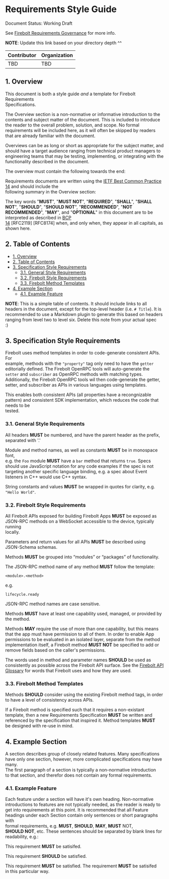 

































# Requirements Style Guide

Document Status: Working Draft  

See [Firebolt Requirements Governance](./governance.md) for more info.  

**NOTE**: Update this link based on your directory depth ^^  

| Contributor | Organization |
| ----------- | ------------ |
| TBD         | TBD          |

## 1. Overview
This document is both a style guide *and* a template for Firebolt Requirements  
Specifications.  

The Overview section is a non-normative or informative introduction to the  
contents and subject matter of the document. This is included to introduce  
the reader to the overall problem, solution, and scope. No formal  
requirements will be included here, as it will often be skipped by readers  
that are already familiar with the document.  

Overviews can be as long or short as appropriate for the subject matter, and  
should have a target audience ranging from technical product managers to  
engineering teams that may be testing, implementing, or integrating with the  
functionality described in the document.  

The overview must contain the following towards the end:  

Requirements documents are written using the [IETF Best Common Practice  
14](https://www.rfc-editor.org/rfc/rfc2119.txt) and should include the  
following summary in the Overview section:  

The key words "**MUST**", "**MUST NOT**", "**REQUIRED**", "**SHALL**", "**SHALL 
  NOT**", "**SHOULD**", "**SHOULD NOT**", "**RECOMMENDED**", "**NOT  
RECOMMENDED**", "**MAY**", and "**OPTIONAL**" in this document are to be  
interpreted as described in [BCP  
14](https://www.rfc-editor.org/rfc/rfc2119.txt) [RFC2119] [RFC8174] when, and 
  only when, they appear in all capitals, as shown here.  

## 2. Table of Contents
- [1. Overview](#1-overview)
- [2. Table of Contents](#2-table-of-contents)
- [3. Specification Style Requirements](#3-specification-style-requirements)
  - [3.1. General Style Requirements](#31-general-style-requirements)
  - [3.2. Firebolt Style Requirements](#32-firebolt-style-requirements)
  - [3.3. Firebolt Method Templates](#33-firebolt-method-templates)
- [4. Example Section](#4-example-section)
  - [4.1. Example Feature](#41-example-feature)

**NOTE**: This is a simple table of contents. It should include links to all  
headers in the document, except for the top-level header (i.e. `# Title`). It 
  is recommended to use a Markdown plugin to generate this based on headers  
ranging from level two to level six. Delete this note from your actual spec  
:)  

## 3. Specification Style Requirements
Firebolt uses method templates in order to code-generate consistent APIs. For  
example, methods with the `"property"` tag only need to have the `getter`  
editorially defined. The Firebolt OpenRPC tools will auto-generate the  
`setter` and `subscriber` as OpenRPC methods with matching types.  
Additionally, the Firebolt OpenRPC tools wil then code-generate the getter,  
setter, and subscriber as APIs in various languages using templates.  

This enables both consistent APIs (all properties have a recongnizable pattern) 
  and consistent SDK implementation, which reduces the code that needs to be  
tested.  

### 3.1. General Style Requirements
All headers **MUST** be numbered, and have the parent header as the prefix,  
separated with '.'  

Module and method names, as well as constants **MUST** be in monospace font,  
e.g. the `Foo` module **MUST** have a `bar` method that returns `true`. Specs 
  should use JavaScript notation for any code examples if the spec is not  
targeting another specific language binding, e.g. a spec about Event  
listeners in C++ would use C++ syntax.  

String constants and values **MUST** be wrapped in quotes for clarity, e.g.  
`"Hello World"`.  

### 3.2. Firebolt Style Requirements
All Firebolt APIs exposed for building Firebolt Apps **MUST** be exposed as  
JSON-RPC methods on a WebSocket accessible to the device, typically running  
locally.  

Parameters and return values for all APIs **MUST** be described using  
JSON-Schema schemas.  

Methods **MUST** be grouped into “modules” or “packages” of functionality.  

The JSON-RPC method name of any method **MUST** follow the template:  

```
<module>.<method>
```  

e.g.  

```
lifecycle.ready
```  

JSON-RPC method names are case sensitive.  

Methods **MUST** have at least one capability used, managed, or provided by the 
  method.  

Methods **MAY** require the use of more than one capability, but this means  
that the app must have permission to all of them. In order to enable App  
permissions to be evaluated in an isolated layer, separate from the method  
implementation itself, a Firebolt method **MUST NOT** be specified to add or  
remove fields based on the caller's permissions.  

The words used in method and parameter names **SHOULD** be used as consistently 
  as possible across the Firebolt API surface. See the [Firebolt API  
Glossary](./glossary.md) for words that Firebolt uses and how they are used.  

### 3.3. Firebolt Method Templates
Methods **SHOULD** consider using the existing Firebolt method tags, in order  
to have a level of consistency across APIs.  

If a Firebolt method is specified such that it requires a non-existant  
template, then a new Requirements Specification **MUST** be written and  
referenced by the specification that inspired it. Method templates **MUST**  
be designed with re-use in mind.  

## 4. Example Section
A section describes group of closely related features. Many specifications have 
  only one section, however, more complicated specifications may have many.  
The first paragraph of a section is typically a non-normative introduction  
to that section, and therefor does not contain any formal requirements.  

### 4.1. Example Feature
Each feature under a section will have it's own heading. Non-normative  
introductions to features are not typically needed, as the reader is ready to 
  get into requirements at this point. It is recommended that all Feature  
headings under each Section contain only sentences or short paragraphs with  
formal requirements, e.g. **MUST**, **SHOULD**, **MAY**, **MUST** NOT,  
**SHOULD NOT**, etc. These sentences should be separated by blank lines for  
readability, e.g.:  

This requirement **MUST** be satisifed.  

This requirement **SHOULD** be satisfied.  

This requirement **MUST** be satisfied. The requirement **MUST** be satisifed  
in this particular way.  
